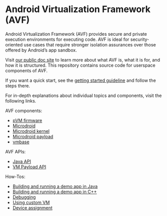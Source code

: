 # Android Virtualization Framework (AVF)

Android Virtualization Framework (AVF) provides secure and private execution environments for
executing code. AVF is ideal for security-oriented use cases that require stronger isolation
assurances over those offered by Android’s app sandbox.

Visit [our public doc site](https://source.android.com/docs/core/virtualization) to learn more about
what AVF is, what it is for, and how it is structured. This repository contains source code for
userspace components of AVF.

If you want a quick start, see the [getting started guideline](docs/getting_started.md)
and follow the steps there.

For in-depth explanations about individual topics and components, visit the following links.

AVF components:
* [pVM firmware](pvmfw/README.md)
* [Microdroid](microdroid/README.md)
* [Microdroid kernel](microdroid/kernel/README.md)
* [Microdroid payload](microdroid/payload/README.md)
* [vmbase](vmbase/README.md)

AVF APIs:
* [Java API](java/framework/README.md)
* [VM Payload API](vm_payload/README.md)

How-Tos:
* [Building and running a demo app in Java](demo/README.md)
* [Building and running a demo app in C++](demo_native/README.md)
* [Debugging](docs/debug)
* [Using custom VM](docs/custom_vm.md)
* [Device assignment](docs/device_assignment.md)
